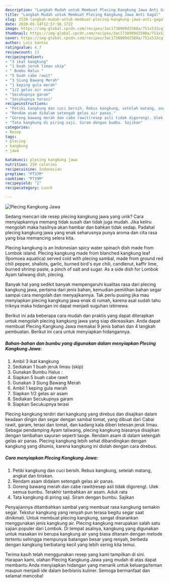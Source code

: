 ```yaml
---
description: "Langkah Mudah untuk Membuat Plecing Kangkung Jawa Anti Gagal"
title: "Langkah Mudah untuk Membuat Plecing Kangkung Jawa Anti Gagal"
slug: 2538-langkah-mudah-untuk-membuat-plecing-kangkung-jawa-anti-gagal
date: 2020-05-14T12:57:56.172Z
image: https://img-global.cpcdn.com/recipes/3ac1738909d2580a/751x532cq70/plecing-kangkung-jawa-foto-resep-utama.jpg
thumbnail: https://img-global.cpcdn.com/recipes/3ac1738909d2580a/751x532cq70/plecing-kangkung-jawa-foto-resep-utama.jpg
cover: https://img-global.cpcdn.com/recipes/3ac1738909d2580a/751x532cq70/plecing-kangkung-jawa-foto-resep-utama.jpg
author: Lois Santos
ratingvalue: 4.7
reviewcount: 13
recipeingredient:
- "3 ikat kangkung"
- "1 buah jeruk limau skip"
- " Bumbu Halus "
- "5 buah cabe rawit"
- "3 Siung Bawang Merah"
- "1 keping gula merah"
- "1/2 gelas air asam"
- "Secukupnya garam"
- "Secukupnya terasi"
recipeinstructions:
- "Petiki kangkung dan cuci bersih. Rebus kangkung, setelah matang, angkat dan tiriskan."
- "Rendam asam didalam setengah gelas air panas."
- "Goreng bawang merah dan cabe rawit(resep asli tidak digoreng). Ulek semua bumbu. Terakhir tambahkan air asam. Aduk rata"
- "Tata kangkung di piring saji. Siram dengan bumbu. Sajikan"
categories:
- Resep
tags:
- plecing
- kangkung
- jawa

katakunci: plecing kangkung jawa 
nutrition: 259 calories
recipecuisine: Indonesian
preptime: "PT37M"
cooktime: "PT39M"
recipeyield: "2"
recipecategory: Lunch

---
```



![Plecing Kangkung Jawa](https://img-global.cpcdn.com/recipes/3ac1738909d2580a/751x532cq70/plecing-kangkung-jawa-foto-resep-utama.jpg)

Sedang mencari ide resep plecing kangkung jawa yang unik? Cara menyiapkannya memang tidak susah dan tidak juga mudah. Jika keliru mengolah maka hasilnya akan hambar dan bahkan tidak sedap. Padahal plecing kangkung jawa yang enak seharusnya punya aroma dan cita rasa yang bisa memancing selera kita.

Plecing kangkung is an Indonesian spicy water spinach dish made from Lombok island. Plecing kangkung made from blanched kangkung leaf (Ipomoea aquatica) served cold with plecing sambal, made from ground red chili pepper, shallots, garlic, burned bird&#39;s eye chili, candlenut, kaffir lime, burned shrimp paste, a pinch of salt and sugar. As a side dish for Lombok Ayam taliwang dish, plecing.

Banyak hal yang sedikit banyak mempengaruhi kualitas rasa dari plecing kangkung jawa, pertama dari jenis bahan, kemudian pemilihan bahan segar sampai cara mengolah dan menyajikannya. Tak perlu pusing jika mau menyiapkan plecing kangkung jawa enak di rumah, karena asal sudah tahu triknya maka hidangan ini dapat menjadi suguhan istimewa.


Berikut ini ada beberapa cara mudah dan praktis yang dapat diterapkan untuk mengolah plecing kangkung jawa yang siap dikreasikan. Anda dapat membuat Plecing Kangkung Jawa memakai 9 jenis bahan dan 4 langkah pembuatan. Berikut ini cara untuk menyiapkan hidangannya.

<!--inarticleads1-->

##### Bahan-bahan dan bumbu yang digunakan dalam menyiapkan Plecing Kangkung Jawa:

1. Ambil 3 ikat kangkung
1. Sediakan 1 buah jeruk limau (skip)
1. Gunakan  Bumbu Halus :
1. Siapkan 5 buah cabe rawit
1. Gunakan 3 Siung Bawang Merah
1. Ambil 1 keping gula merah
1. Siapkan 1/2 gelas air asam
1. Sediakan Secukupnya garam
1. Siapkan Secukupnya terasi


Plecing kangkung terdiri dari kangkung yang direbus dan disajikan dalam keadaan dingin dan segar dengan sambal tomat, yang dibuat dari Cabai rawit, garam, terasi dan tomat, dan kadang kala diberi tetesan jeruk limau. Sebagai pendamping Ayam taliwang, plecing kangkung biasanya disajikan dengan tambahan sayuran seperti taoge. Rendam asam di dalam setengah gelas air panas. Plecing kangkung lebih sehat dibandingkan dengan kangkung yang ditumis, karena kangkung ini diolah dengan cara direbus. 

<!--inarticleads2-->

##### Cara menyiapkan Plecing Kangkung Jawa:

1. Petiki kangkung dan cuci bersih. Rebus kangkung, setelah matang, angkat dan tiriskan.
1. Rendam asam didalam setengah gelas air panas.
1. Goreng bawang merah dan cabe rawit(resep asli tidak digoreng). Ulek semua bumbu. Terakhir tambahkan air asam. Aduk rata
1. Tata kangkung di piring saji. Siram dengan bumbu. Sajikan


Penyajiannya ditambahkan sambal yang membuat rasa kangkung semakin segar. Tekstur kangkung yang renyah pun terasa begitu segar saat dinikmati. Untuk membuat plecing kangkung, sangat disarankan menggunakan jenis kangkung air. Plecing kangkung merupakan salah satu sajian populer dari Lombok. Di tempat asalnya, kangkung yang digunakan untuk masakan ini berupa kangkung air yang biasa ditanam dengan metode tertentu sehingga mempunyai batangan besar yang renyah, berbeda dengan kangkung berbatang kecil yang lebih sering kita temui. 

Terima kasih telah menggunakan resep yang kami tampilkan di sini. Harapan kami, olahan Plecing Kangkung Jawa yang mudah di atas dapat membantu Anda menyiapkan hidangan yang menarik untuk keluarga/teman maupun menjadi ide dalam berbisnis kuliner. Semoga bermanfaat dan selamat mencoba!
